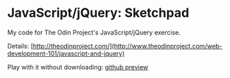 # JavaScript/jQuery: Sketchpad

My code for The Odin Project's JavaScript/jQuery exercise.

Details:
[http://theodinproject.com/](http://www.theodinproject.com/web-development-101/javascript-and-jquery)

Play with it without downloading:
[github preview](http://htmlpreview.github.io/?https://github.com/mstankey/the_odin_project/blob/master/javascript-and-jquery/index.html)
